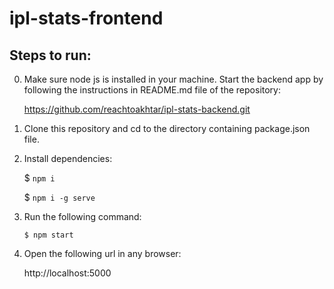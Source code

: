 # ipl-stats-frontend

## Steps to run:

0. Make sure node js is installed in your machine. Start the backend app 
    by following the instructions in README.md file of the repository:
    
    https://github.com/reachtoakhtar/ipl-stats-backend.git
    
1. Clone this repository and cd to the directory containing package.json file.

2. Install dependencies:

    $ `npm i`
    
    $ `npm i -g serve`

2. Run the following command:
    
    `$ npm start`
    
3. Open the following url in any browser:
    
    http://localhost:5000  

